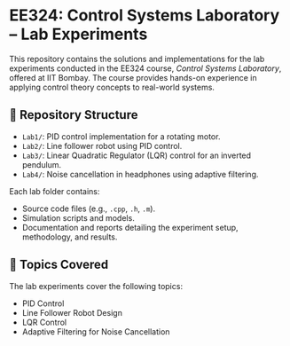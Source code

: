 # EE324: Control Systems Laboratory – Lab Experiments

This repository contains the solutions and implementations for the lab experiments conducted in the EE324 course, *Control Systems Laboratory*, offered at IIT Bombay. The course provides hands-on experience in applying control theory concepts to real-world systems.

## 📁 Repository Structure

- `Lab1/`: PID control implementation for a rotating motor.
- `Lab2/`: Line follower robot using PID control.
- `Lab3/`: Linear Quadratic Regulator (LQR) control for an inverted pendulum.
- `Lab4/`: Noise cancellation in headphones using adaptive filtering.

Each lab folder contains:

- Source code files (e.g., `.cpp`, `.h`, `.m`).
- Simulation scripts and models.
- Documentation and reports detailing the experiment setup, methodology, and results.

## 🧠 Topics Covered

The lab experiments cover the following topics:

- PID Control
- Line Follower Robot Design
- LQR Control
- Adaptive Filtering for Noise Cancellation

